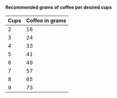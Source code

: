 #### Recommended grams of coffee per desired cups  

| Cups  | Coffee in grams |
|-------|-----------------|
| 2     | 16              |
| 3     | 24              |
| 4     | 33              |
| 5     | 41              |
| 6     | 49              |
| 7     | 57              |
| 8     | 65              |
| 9     | 73              |  

